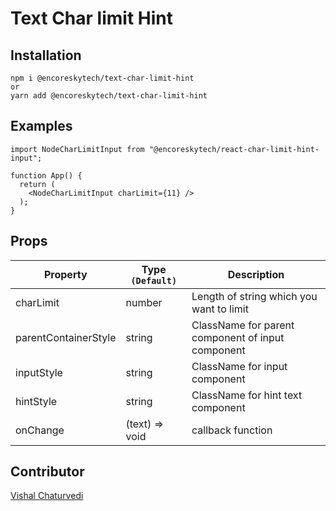 # Text Char limit Hint

## Installation

```
npm i @encoreskytech/text-char-limit-hint
or
yarn add @encoreskytech/text-char-limit-hint
```

## Examples

```
import NodeCharLimitInput from "@encoreskytech/react-char-limit-hint-input";

function App() {
  return (
    <NodeCharLimitInput charLimit={11} />
  );
}
```

## Props

| Property                 | Type `(Default)`                                                   | Description                                                                                                             |
| ------------------------ | ------------------------------------------------------------------ | ----------------------------------------------------------------------------------------------------------------------- |
| charLimit              | number                                                     | Length of string which you want to limit                                             |
| parentContainerStyle | string                                                     | ClassName for parent component of input component                                              |
| inputStyle | string                                                     | ClassName for input component                                              |
| hintStyle | string                                                     | ClassName for hint text component                                              |
| onChange               | (text) => void                      | callback function 

## Contributor
[Vishal Chaturvedi](https://github.com/vishai12345)